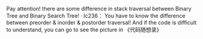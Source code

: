Pay attention!
there are some difference in stack traversal between Binary Tree and Binary Search Tree!
· lc236： You have to know the difference between preorder & inorder & postorder traversal! And if the code is difficult to understand, you can go to see the picture in 《代码随想录》
